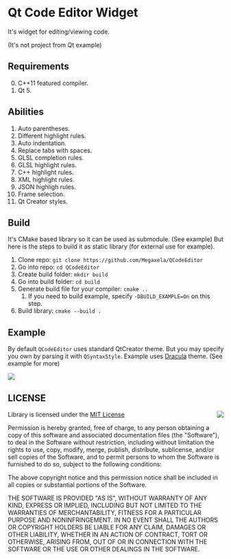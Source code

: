 # Qt Code Editor Widget
It's widget for editing/viewing code.

(It's not project from Qt example)

## Requirements
0. C++11 featured compiler.
0. Qt 5.

## Abilities
1. Auto parentheses.
1. Different highlight rules.
1. Auto indentation.
1. Replace tabs with spaces.
1. GLSL completion rules.
1. GLSL highlight rules.
1. C++ highlight rules.
1. XML highlight rules.
1. JSON highligh rules.
1. Frame selection.
1. Qt Creator styles.

## Build
It's CMake based library so it can be used as submodule. (See example)
But here is the steps to build it as static library (for external use for example).

1. Clone repo: `git clone https://github.com/Megaxela/QCodeEditor`
1. Go into repo: `cd QCodeEditor`
1. Create build folder: `mkdir build`
1. Go into build folder: `cd build`
1. Generate build file for your compiler: `cmake ..`
    1. If you need to build example, specify `-DBUILD_EXAMPLE=On` on this step.
1. Build library: `cmake --build .`

## Example

By default `QCodeEditor` uses standard QtCreator theme. But you may specify
you own by parsing it with `QSyntaxStyle`. Example uses [Dracula](https://draculatheme.com) theme.
(See example for more) 

<img src="https://github.com/Megaxela/QCodeEditor/blob/master/example/image/preview.png">

## LICENSE

<img align="right" src="http://opensource.org/trademarks/opensource/OSI-Approved-License-100x137.png">

Library is licensed under the [MIT License](https://opensource.org/licenses/MIT)

Permission is hereby granted, free of charge, to any person obtaining a copy
of this software and associated documentation files (the "Software"), to deal
in the Software without restriction, including without limitation the rights
to use, copy, modify, merge, publish, distribute, sublicense, and/or sell
copies of the Software, and to permit persons to whom the Software is
furnished to do so, subject to the following conditions:

The above copyright notice and this permission notice shall be included in all
copies or substantial portions of the Software.

THE SOFTWARE IS PROVIDED "AS IS", WITHOUT WARRANTY OF ANY KIND, EXPRESS OR
IMPLIED, INCLUDING BUT NOT LIMITED TO THE WARRANTIES OF MERCHANTABILITY,
FITNESS FOR A PARTICULAR PURPOSE AND NONINFRINGEMENT. IN NO EVENT SHALL THE
AUTHORS OR COPYRIGHT HOLDERS BE LIABLE FOR ANY CLAIM, DAMAGES OR OTHER
LIABILITY, WHETHER IN AN ACTION OF CONTRACT, TORT OR OTHERWISE, ARISING FROM,
OUT OF OR IN CONNECTION WITH THE SOFTWARE OR THE USE OR OTHER DEALINGS IN THE
SOFTWARE.